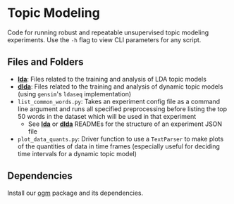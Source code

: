 # Topic Modeling
Code for running robust and repeatable unsupervised topic modeling experiments. Use the `-h` flag to view CLI parameters for any script.

## Files and Folders
- [**lda**](./lda): Files related to the training and analysis of LDA topic models
- [**dlda**](./dlda): Files related to the training and analysis of dynamic topic models (using `gensim`'s `ldaseq` implementation)
- `list_common_words.py`: Takes an experiment config file as a command line argument and runs all specified preprocessing before listing the top 50 words in the dataset which will be used in that experiment
    - See [**lda**](./lda) or [**dlda**](./dlda) READMEs for the structure of an experiment JSON file
- `plot_data_quants.py`: Driver function to use a `TextParser` to make plots of the quantities of data in time frames (especially useful for deciding time intervals for a dynamic topic model)

## Dependencies

Install our [ogm](https://github.com/gwdonlab/ogm) package and its dependencies.
